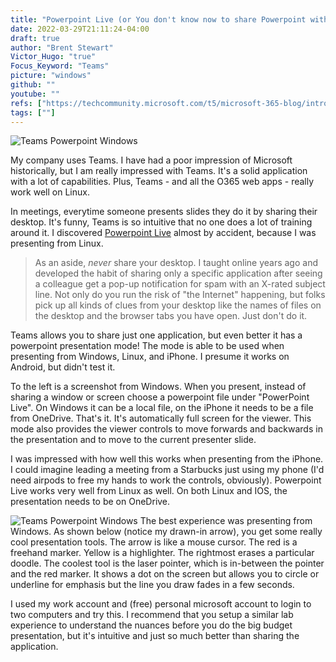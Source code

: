 ```yaml
---
title: "Powerpoint Live (or You don't know now to share Powerpoint with Teams)"
date: 2022-03-29T21:11:24-04:00
draft: true
author: "Brent Stewart"
Victor_Hugo: "true"
Focus_Keyword: "Teams"
picture: "windows"
github: ""
youtube: ""
refs: ["https://techcommunity.microsoft.com/t5/microsoft-365-blog/introducing-powerpoint-live-in-microsoft-teams/ba-p/2140980"]
tags: [""]
---
```

![Teams Powerpoint Windows](/220329_teams1.png#floatsmallleft)

My company uses Teams.  I have had a poor impression of Microsoft historically, but I am really impressed with Teams.  It's a solid application with a lot of capabilities.  Plus, Teams - and all the O365 web apps - really work well on Linux.

In meetings, everytime someone presents slides they do it by sharing their desktop.  It's funny, Teams is so intuitive that no one does a lot of training around it.  I discovered [Powerpoint Live](https://techcommunity.microsoft.com/t5/microsoft-365-blog/introducing-powerpoint-live-in-microsoft-teams/ba-p/2140980) almost by accident, because I was presenting from Linux.

> As an aside, _never_ share your desktop.  I taught online years ago and developed the habit of sharing only a specific application after seeing a colleague get a pop-up notification for spam with an X-rated subject line.  Not only do you run the risk of "the Internet" happening, but folks pick up all kinds of clues from your desktop like the names of files on the desktop and the browser tabs you have open.  Just don't do it.

Teams allows you to share just one application, but even better it has a powerpoint presentation mode!  The mode is able to be used when presenting from Windows, Linux, and iPhone.  I presume it works on Android, but didn't test it.

To the left is a screenshot from Windows.  When you present, instead of sharing a window or screen choose a powerpoint file under "PowerPoint Live".  On Windows it can be a local file, on the iPhone it needs to be a file from OneDrive.  That's it.  It's automatically full screen for the viewer.  This mode also provides the viewer controls to move forwards and backwards in the presentation and to move to the current presenter slide.

I was impressed with how well this works when presenting from the iPhone.  I could imagine leading a meeting from a Starbucks just using my phone (I'd need airpods to free my hands to work the controls, obviously).  Powerpoint Live works very well from Linux as well.  On both Linux and IOS, the presentation needs to be on OneDrive.

![Teams Powerpoint Windows](/220329_teams2.png#floatsmallright)
The best experience was presenting from Windows.  As shown below (notice my drawn-in arrow), you get some really cool presentation tools.  The arrow is like a mouse cursor.  The red is a freehand marker.  Yellow is a highlighter.  The rightmost erases a particular doodle.  The coolest tool is the laser pointer, which is in-between the pointer and the red marker.  It shows a dot on the screen but allows you to circle or underline for emphasis but the line you draw fades in a few seconds.

I used my work account and (free) personal microsoft account to login to two computers and try this.  I recommend that you setup a similar lab experience to understand the nuances before you do the big budget presentation, but it's intuitive and just so much better than sharing the application. 